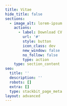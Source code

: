 ```yaml
---
title: Vitae
hide_title: false
sections:
  - image_alt: lorem-ipsum
    actions:
      - label: Download CV
        url: '#'
        style: button
        icon_class: dev
        new_window: false
        no_follow: false
        type: action
    type: section_content
seo:
  title: ''
  description: ''
  robots: []
  extra: []
  type: stackbit_page_meta
layout: advanced
---
```

